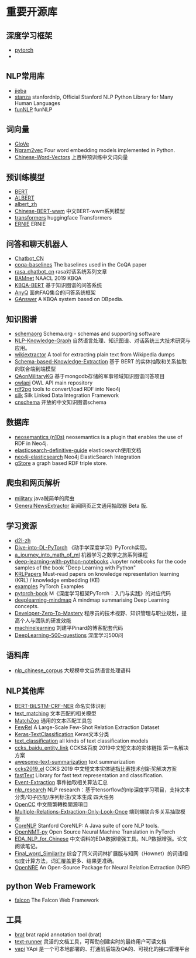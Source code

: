 # 重要开源库


## 深度学习框架
- [pytorch](https://github.com/pytorch/pytorch)
- 

## NLP常用库
- [jieba](https://github.com/fxsjy/jieba)
- [stanza](https://github.com/stanfordnlp/stanza) stanfordnlp, Official Stanford NLP Python Library for Many Human Languages
- [funNLP](https://github.com/Pallas1992/funNLP) funNLP



## 词向量
- [GloVe](https://github.com/stanfordnlp/GloVe)
- [Ngram2vec](https://github.com/zhezhaoa/ngram2vec) Four word embedding models implemented in Python.
- [Chinese-Word-Vectors](https://github.com/Embedding/Chinese-Word-Vectors) 上百种预训练中文词向量



## 预训练模型
- [BERT](https://github.com/google-research/bert)
- [ALBERT](https://github.com/google-research/albert)
- [albert_zh](https://github.com/brightmart/albert_zh)
- [Chinese-BERT-wwm](https://github.com/brightmart/albert_zh)  中文BERT-wwm系列模型
- [transformers](https://github.com/huggingface/transformers)  huggingface Transformers
- [ERNIE](https://github.com/PaddlePaddle/ERNIE)  ERNIE


## 问答和聊天机器人
- [Chatbot_CN](https://github.com/charlesXu86/Chatbot_CN)
- [coqa-baselines](https://github.com/stanfordnlp/coqa-baselines) The baselines used in the CoQA paper
- [rasa_chatbot_cn](https://github.com/GaoQ1/rasa_chatbot_cn) rasa对话系统系列文章
- [BAMnet](https://github.com/hugochan/BAMnet) NAACL 2019 KBQA
- [KBQA-BERT](https://github.com/WenRichard/KBQA-BERT) 基于知识图谱的问答系统
- [AnyQ](https://github.com/baidu/AnyQ) 面向FAQ集合的问答系统框架
- [GAnswer](https://github.com/pkumod/gAnswer) A KBQA system based on DBpedia.


## 知识图谱
- [schemaorg](https://github.com/schemaorg/schemaorg) Schema.org - schemas and supporting software
- [NLP-Knowledge-Graph](https://github.com/lihanghang/NLP-Knowledge-Graph) 自然语言处理、知识图谱、对话系统三大技术研究与应用。
- [wikiextractor](https://github.com/attardi/wikiextractor) A tool for extracting plain text from Wikipedia dumps
- [Schema-based-Knowledge-Extraction](https://github.com/yuanxiaosc/Schema-based-Knowledge-Extraction) 基于 BERT 的实体抽取和关系抽取的联合端到端模型
- [QAonMilitaryKG](https://github.com/RomanGao/QAonMilitaryKG) 基于mongodb存储的军事领域知识图谱问答项目
- [owlapi](https://github.com/owlcs/owlapi) OWL API main repository
- [rdf2pg](https://github.com/Rothamsted/rdf2pg) tools to convert/load RDF into Neo4j
- [silk](https://github.com/silk-framework/silk) Silk Linked Data Integration Framework
- [cnschema](https://github.com/cnschema/cnSchema) 开放的中文知识图谱schema
 



## 数据库
- [neosemantics (n10s)](https://github.com/neo4j-labs/neosemantics) neosemantics is a plugin that enables the use of RDF in Neo4j.
- [elasticsearch-definitive-guide](https://github.com/elasticsearch-cn/elasticsearch-definitive-guide) elasticsearch使用文档
- [neo4j-elasticsearch](https://github.com/neo4j-contrib/neo4j-elasticsearch) Neo4j ElasticSearch Integration
- [gStore](https://github.com/pkumod/gStore) a graph based RDF triple store.


## 爬虫和网页解析
- [military](https://github.com/d470969047h/military) java贼简单的爬虫
- [GeneralNewsExtractor](https://github.com/GeneralNewsExtractor/GeneralNewsExtractor) 新闻网页正文通用抽取器 Beta 版.



## 学习资源
- [d2l-zh](https://github.com/d2l-ai/d2l-zh)
- [Dive-into-DL-PyTorch](https://github.com/zailushang2006/Dive-into-DL-PyTorch) 《动手学深度学习》PyTorch实现。
- [a_journey_into_math_of_ml](https://github.com/aespresso/a_journey_into_math_of_ml) 机器学习之数学之旅系列课程
- [deep-learning-with-python-notebooks](https://github.com/fchollet/deep-learning-with-python-notebooks) Jupyter notebooks for the code samples of the book "Deep Learning with Python"
- [KRLPapers](https://github.com/thunlp/KRLPapers) Must-read papers on knowledge representation learning (KRL) / knowledge embedding (KE)
- [examples](https://github.com/pytorch/examples) PyTorch Examples
- [pytorch-book](https://github.com/chenyuntc/pytorch-book) M《深度学习框架PyTorch：入门与实践》的对应代码
- [deeplearning-mindmap](https://github.com/dformoso/deeplearning-mindmap) A mindmap summarising Deep Learning concepts.
- [Developer-Zero-To-Mastery](https://github.com/wx-chevalier/Developer-Zero-To-Mastery) 程序员的技术视野、知识管理与职业规划，提高个人与团队的研发效能
- [machinelearning](https://github.com/ljpzzz/machinelearning) 刘建平Pinard的博客配套代码
- [DeepLearning-500-questions](https://github.com/scutan90/DeepLearning-500-questions) 深度学习500问




## 语料库
- [nlp_chinese_corpus](https://github.com/brightmart/nlp_chinese_corpus) 大规模中文自然语言处理语料



## NLP其他库
- [BERT-BiLSTM-CRF-NER](https://github.com/macanv/BERT-BiLSTM-CRF-NER) 命名实体识别
- [text_matching](https://github.com/pengming617/text_matching) 文本匹配的相关模型
- [MatchZoo](https://github.com/NTMC-Community/MatchZoo) 通用的文本匹配工具包
- [FewRel](https://github.com/thunlp/FewRel) A Large-Scale Few-Shot Relation Extraction Dataset
- [Keras-TextClassification](https://github.com/yongzhuo/Keras-TextClassification) Keras文本分类
- [text_classification](https://github.com/brightmart/text_classification) all kinds of text classification models
- [ccks_baidu_entity_link](https://github.com/panchunguang/ccks_baidu_entity_link) CCKS&百度 2019中文短文本的实体链指 第一名解决方案
- [awesome-text-summarization](https://github.com/mathsyouth/awesome-text-summarization) text summarization
- [ccks2019_el](https://github.com/AlexYangLi/ccks2019_el) CCKS 2019 中文短文本实体链指比赛技术创新奖解决方案
- [fastText](https://github.com/facebookresearch/fastText) Library for fast text representation and classification.
- [Event-Extraction](https://github.com/benkang-chen/Event-Extraction) 事件抽取相关算法汇总
- [nlp_research](https://github.com/zhufz/nlp_research) NLP research：基于tensorflow的nlp深度学习项目，支持文本分类/句子匹配/序列标注/文本生成 四大任务
- [OpenCC](https://github.com/BYVoid/OpenCC) 中文簡繁轉換開源項目
- [Multiple-Relations-Extraction-Only-Look-Once](https://github.com/yuanxiaosc/Multiple-Relations-Extraction-Only-Look-Once) 端到端联合多关系抽取模型
- [CoreNLP](https://github.com/stanfordnlp/CoreNLP) Stanford CoreNLP: A Java suite of core NLP tools.
- [OpenNMT-py](https://github.com/OpenNMT/OpenNMT-py) Open Source Neural Machine Translation in PyTorch
- [EDA_NLP_for_Chinese](https://github.com/zhanlaoban/EDA_NLP_for_Chinese) 中文语料的EDA数据增强工具。NLP数据增强。论文阅读笔记。
- [Final_word_Similarity](https://github.com/yaleimeng/Final_word_Similarity) 综合了同义词词林扩展版与知网（Hownet）的词语相似度计算方法，词汇覆盖更多、结果更准确。
- [OpenNRE](https://github.com/thunlp/OpenNRE) An Open-Source Package for Neural Relation Extraction (NRE)



## python Web Framework
- [falcon](https://github.com/falconry/falcon) The Falcon Web Framework


## 工具
- [brat](https://github.com/nlplab/brat) brat rapid annotation tool (brat) 
- [text-runner](https://github.com/kevgo/text-runner) 灵活的文档工具，可帮助创建实时的最终用户可读文档
- [yapi](https://github.com/ymfe/yapi) YApi 是一个可本地部署的、打通前后端及QA的、可视化的接口管理平台







